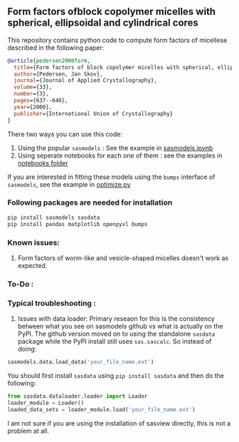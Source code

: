 ## Form factors ofblock copolymer micelles with spherical, ellipsoidal and cylindrical cores

This repository contains python code to compute form factors of micellese described in the following paper:

```bib
@article{pedersen2000form,
  title={Form factors of block copolymer micelles with spherical, ellipsoidal and cylindrical cores},
  author={Pedersen, Jan Skov},
  journal={Journal of Applied Crystallography},
  volume={33},
  number={3},
  pages={637--640},
  year={2000},
  publisher={International Union of Crystallography}
}
```

There two ways you can use this code:
1. Using the popular `sasmodels` : See the example in [sasmodels.ipynb](/sasmodels.ipynb)
2. Using seperate notebooks for each one of them : see the examples in [notebooks folder](/notebooks)

If you are interested in fitting these models using the `bumps` interface of `sasmodels`, see the example in [optimize.py](/optimize.py)

### Following packages are needed for installation
```bash
pip install sasmodels sasdata
pip install pandas matplotlib openpyxl bumps
```

### Known issues:
1. Form factors of worm-like and vesicle-shaped micelles doesn't work as expected.

### To-Do : 



### Typical troubleshooting : 

1. Issues with data loader:
Primary reseaon for this is the consistency between what you see on sasmodels github vs what is actually on the PyPI. The github version moved on to using the standalone `sasdata` package while the PyPI install still uses `sas.sascalc`. So instead of doing:
```python
sasmodels.data.load_data('your_file_name.ext')
```
You should first install `sasdata` using `pip install sasdata` and then do the following:
```python
from sasdata.dataloader.loader import Loader
loader_module = Loader()
loaded_data_sets = loader_module.load('your_file_name.ext')
```
I am not sure if you are using the installation of sasview directly, this is not a problem at all.